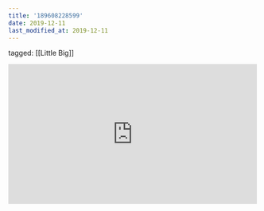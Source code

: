 ```yaml
---
title: '189608228599'
date: 2019-12-11
last_modified_at: 2019-12-11
---
```

tagged: [[Little Big]]
<iframe allow="accelerometer; autoplay; clipboard-write; encrypted-media; gyroscope; picture-in-picture" allowfullscreen="" frameborder="0" height="281" id="youtube_iframe" src="https://www.youtube.com/embed/dLACj0TpCRc?feature=oembed&amp;enablejsapi=1&amp;origin=https://safe.txmblr.com&amp;wmode=opaque" width="500"></iframe>